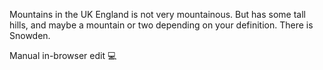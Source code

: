 Mountains in the UK
England is not very mountainous.
But has some tall hills, and maybe a mountain or two depending on your definition.
There is Snowden.

Manual in-browser edit 💻
